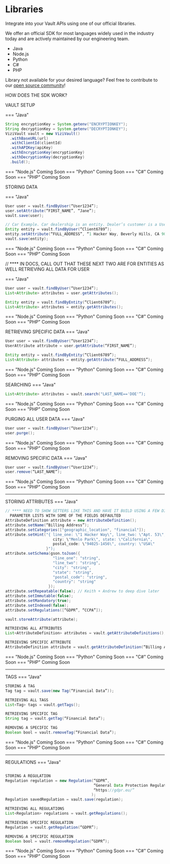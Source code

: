 # Libraries
Integrate into your Vault APIs using one of our official libraries.

We offer an official SDK for most languages widely used in the industry today and are actively maintained by our engineering team.

- Java
- Node.js
- Python
- C#
- PHP

Library not available for your desired language? Feel free to contribute to our [open source community](https://github.com/anontechnology)!

HOW DOES THE SDK WORK?

VAULT SETUP

=== "Java"
``` java
String encryptionKey = System.getenv("ENCRYPTIONKEY");
String decryptionKey = System.getenv("DECRYPTIONKEY");
ViziVault vault = new ViziVault()
  .withBaseURL(url)
  .withClientId(clientId)
  .withAPIKey(apiKey)
  .withEncryptionKey(encryptionKey)
  .withDecryptionKey(decryptionKey)
  .build();
```
=== "Node.js"
Coming Soon
=== "Python"
Coming Soon
=== "C#"
Coming Soon
=== "PHP"
Coming Soon

STORING DATA

=== "Java"
``` java
User user = vault.findByUser(“User1234”);
user.setAttribute(“FIRST_NAME”, “Jane”);
vault.save(user);

// Car Example. Car dealership is an entity. Dealer’s customer is a User
Entity entity = vault.findByUser(“Client6789”);
entity.setAttribute(“FULL_ADDRESS”, “1 Hacker Way, Beverly Hills, CA 90210”);
vault.save(entity);
```
=== "Node.js"
Coming Soon
=== "Python"
Coming Soon
=== "C#"
Coming Soon
=== "PHP"
Coming Soon

// **** IN DOCS, CALL OUT THAT THESE NEXT TWO ARE FOR ENTITIES AS WELL
RETRIEVING ALL DATA FOR USER

=== "Java"
``` java
User user = vault.findByUser(“User1234”);
List<Attribute> attributes = user.getAttributes();

Entity entity = vault.findByEntity(“Client6789”);
List<Attribute> attributes = entity.getAttributes();
```
=== "Node.js"
Coming Soon
=== "Python"
Coming Soon
=== "C#"
Coming Soon
=== "PHP"
Coming Soon

RETRIEVING SPECIFIC DATA
=== "Java"
``` java
User user = vault.findByUser(“User1234”);
UserAttribute attribute = user.getAttribute(“FIRST_NAME”);

Entity entity = vault.findByEntity(“Client6789”);
List<Attribute> attributes = entity.getAttribute(“FULL_ADDRESS”);
```
=== "Node.js"
Coming Soon
=== "Python"
Coming Soon
=== "C#"
Coming Soon
=== "PHP"
Coming Soon

SEARCHING
=== "Java"
``` java
List<Attribute> attributes = vault.search("LAST_NAME=='DOE'”);
```
=== "Node.js"
Coming Soon
=== "Python"
Coming Soon
=== "C#"
Coming Soon
=== "PHP"
Coming Soon

PURGING ALL USER DATA
=== "Java"
``` java
User user = vault.findByUser(“User1234”);
user.purge();
```
=== "Node.js"
Coming Soon
=== "Python"
Coming Soon
=== "C#"
Coming Soon
=== "PHP"
Coming Soon

REMOVING SPECIFIC DATA
=== "Java"
``` java
User user = vault.findByUser(“User1234”);
user.remove(“LAST_NAME”);
```
=== "Node.js"
Coming Soon
=== "Python"
Coming Soon
=== "C#"
Coming Soon
=== "PHP"
Coming Soon

----------------------------------------------------------------------
STORING ATTRIBUTES
=== "Java"
``` java
// **** NEED TO SHOW SETTERS LIKE THIS AND HAVE IT BUILD USING A FEW DIFFERENT   
  PARAMETER LISTS WITH SOME OF THE FIELDS DEFAULTED
AttributeDefinition attribute = new AttributeDefinition();
attribute.setName(“Billing Address”);
attribute.setCategories(["geographic_location", "financial"]);
attribute.setHint("{ line_one: \"1 Hacker Way\", line_two: \"Apt. 53\", 
                     city: \"Menlo Park\", state: \"California\", 
                     postal_code: \"94025-1456\", country: \"USA\"
                  }");
attribute.setSchema(gson.toJson({ 
                     "line_one": "string",
                     "line_two": "string",
                     "city": "string",
                     "state": "string",
                     "postal_code": "string",
                     "country": "string"
                   });
attribute.setRepeatable(false); // Keith + Andrew to deep dive later
attribute.setImmutable(false);
attribute.setMandatory(true);
attribute.setIndexed(false);
attribute.setRegulations([“GDPR”, “CCPA”]);

vault.storeAttribute(attribute);

RETRIEVING ALL ATTRIBUTES
List<AttributeDefinition> attributes = vault.getAttributeDefinitions();

RETRIEVING SPECIFIC ATTRIBUTE
AttributeDefinition attribute = vault.getAttributeDefinition(“Billing Address”);
```
=== "Node.js"
Coming Soon
=== "Python"
Coming Soon
=== "C#"
Coming Soon
=== "PHP"
Coming Soon

----------------------------------------------------------------------
TAGS
=== "Java"
``` java
STORING A TAG
Tag tag = vault.save(new Tag(“Financial Data”));

RETRIEVING ALL TAGS
List<Tag> tags = vault.getTags();

RETRIEVING SPECIFIC TAG
String tag = vault.getTag(“Financial Data”);

REMOVING A SPECIFIC TAG
Boolean bool = vault.removeTag(“Financial Data”);
```
=== "Node.js"
Coming Soon
=== "Python"
Coming Soon
=== "C#"
Coming Soon
=== "PHP"
Coming Soon

----------------------------------------------------------------------
REGULATIONS
=== "Java"
``` java

STORING A REGULATION
Regulation regulation = new Regulation(“GDPR”, 
                                       “General Data Protection Regulation”,
                                       “https://gdpr.eu/” 
                                      );
Regulation savedRegulation = vault.save(regulation);

RETRIEVING ALL REGULATIONS
List<Regulation> regulations = vault.getRegulations();

RETRIEVING SPECIFIC REGULATION
Regulation = vault.getRegulation(“GDPR”);

REMOVING A SPECIFIC REGULATION
Boolean bool = vault.removeRegulation(“GDPR”);
```
=== "Node.js"
Coming Soon
=== "Python"
Coming Soon
=== "C#"
Coming Soon
=== "PHP"
Coming Soon
